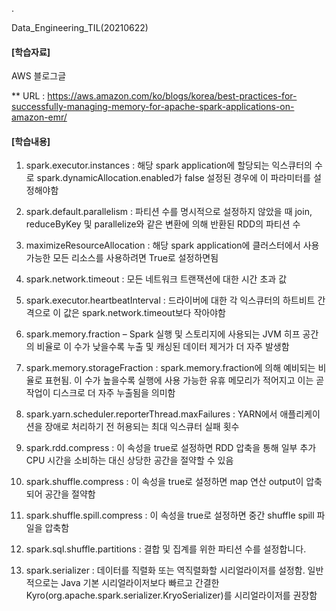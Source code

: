 .

Data_Engineering_TIL(20210622)

#### [학습자료]

AWS 블로그글

** URL : https://aws.amazon.com/ko/blogs/korea/best-practices-for-successfully-managing-memory-for-apache-spark-applications-on-amazon-emr/

#### [학습내용]

1) spark.executor.instances : 해당 spark application에 할당되는 익스큐터의 수로 spark.dynamicAllocation.enabled가 false 설정된 경우에 이 파라미터를 설정해야함

2) spark.default.parallelism : 파티션 수를 명시적으로 설정하지 않았을 때 join, reduceByKey 및 parallelize와 같은 변환에 의해 반환된 RDD의 파티션 수

3) maximizeResourceAllocation : 해당 spark application에 클러스터에서 사용 가능한 모든 리소스를 사용하려면 True로 설정하면됨

4) spark.network.timeout : 모든 네트워크 트랜잭션에 대한 시간 초과 값

5) spark.executor.heartbeatInterval : 드라이버에 대한 각 익스큐터의 하트비트 간격으로 이 값은 spark.network.timeout보다 작아야함

6) spark.memory.fraction – Spark 실행 및 스토리지에 사용되는 JVM 히프 공간의 비율로 이 수가 낮을수록 누출 및 캐싱된 데이터 제거가 더 자주 발생함

7) spark.memory.storageFraction : spark.memory.fraction에 의해 예비되는 비율로 표현됨. 이 수가 높을수록 실행에 사용 가능한 유휴 메모리가 적어지고 이는 곧 작업이 디스크로 더 자주 누출됨을 의미함

8) spark.yarn.scheduler.reporterThread.maxFailures : YARN에서 애플리케이션을 장애로 처리하기 전 허용되는 최대 익스큐터 실패 횟수

9) spark.rdd.compress : 이 속성을 true로 설정하면 RDD 압축을 통해 일부 추가 CPU 시간을 소비하는 대신 상당한 공간을 절약할 수 있음

10) spark.shuffle.compress : 이 속성을 true로 설정하면 map 연산 output이 압축되어 공간을 절약함

11) spark.shuffle.spill.compress : 이 속성을 true로 설정하면 중간 shuffle spill 파일을 압축함

12) spark.sql.shuffle.partitions : 결합 및 집계를 위한 파티션 수를 설정합니다.

13) spark.serializer : 데이터를 직렬화 또는 역직렬화할 시리얼라이저를 설정함. 일반적으로는 Java 기본 시리얼라이저보다 빠르고 간결한 Kyro(org.apache.spark.serializer.KryoSerializer)를 시리얼라이저를 권장함
